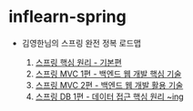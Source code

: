 # inflearn-spring
- 김영한님의 스프링 완전 정복 로드맵

  1. [스프링 핵심 원리 - 기본편](spring-core/spring-core-basic.md)
  2. [스프링 MVC 1편 - 백엔드 웹 개발 핵심 기술](spring-mvc-1/spring-mvc-1.md)
  3. [스프링 MVC 2편 - 백엔드 웹 개발 활용 기술](spring-mvc-2/spring-mvc-2.md)
  4. [스프링 DB 1편 - 데이터 접근 핵심 원리 ~ing]()
  
